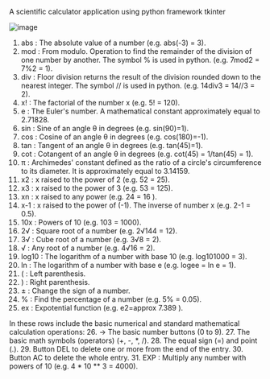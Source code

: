 A scientific calculator  application using python framework tkinter

![image](https://github.com/KokilaR28/Scientific-calculator-/assets/142500123/2269b688-7ea2-4c6b-9de1-f78ef45fe1da)


1.	abs : The absolute value of a number (e.g. abs(-3) = 3).
2.	mod : From modulo. Operation to find the remainder of the division of one number by another. The symbol % is used in python. (e.g. 7mod2 = 7%2 = 1).
3.	div : Floor division returns the result of the division rounded down to the nearest integer. The symbol // is used in python. (e.g. 14div3 = 14//3 = 2).
4.	x! : The factorial of the number x (e.g. 5! = 120).
5.	e : The Euler's number. A mathematical constant approximately equal to 2.71828.
6.	sin : Sine of an angle θ in degrees (e.g. sin(90)=1).
7.	cos : Cosine of an angle θ in degrees (e.g. cos(180)=-1).
8.	tan : Tangent of an angle θ in degrees (e.g. tan(45)=1).
9.	cot : Cotangent of an angle θ in degrees (e.g. cot(45) = 1/tan(45) = 1).
10.	π : Archimedes' constant defined as the ratio of a circle's circumference to its diameter. It is approximately equal to 3.14159.
11.	x2 : x raised to the power of 2 (e.g. 52 = 25).
12.	x3 : x raised to the power of 3 (e.g. 53 = 125).
13.	xn : x raised to any power (e.g. 24 = 16 ).
14.	x-1 : x raised to the power of (-1). The inverse of number x (e.g. 2-1 = 0.5).
15.	10x : Powers of 10 (e.g. 103 = 1000).
16.	2√ : Square root of a number (e.g. 2√144 = 12).
17.	3√ : Cube root of a number (e.g. 3√8 = 2).
18.	√ : Any root of a number (e.g. 4√16 = 2).
19.	log10 : The logarithm of a number with base 10 (e.g. log101000 = 3).
20.	ln : The logarithm of a number with base e (e.g. logee = ln e = 1).
21.	( : Left parenthesis.
22.	) : Right parenthesis.
23.	± : Change the sign of a number.
24.	% : Find the percentage of a number (e.g. 5% = 0.05).
25.	ex : Expotential function (e.g. e2=approx 7.389 ).
    
In these rows include the basic numerical and standard mathematical calculation operations:
26.	-> The basic number buttons (0 to 9).
27.	The basic math symbols (operators) (+, -, *, /).
28.	 The equal sign (=) and point (.).
29.	Button DEL to delete one or more from the end of the entry.
30.	Button AC to delete the whole entry.
31.	EXP : Multiply any number with powers of 10 (e.g. 4 * 10 ** 3 = 4000).

